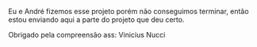 Eu e André fizemos esse projeto porém não conseguimos terminar, então estou enviando aqui a parte do projeto que deu certo.

Obrigado pela compreensão
ass: Vinicius Nucci
